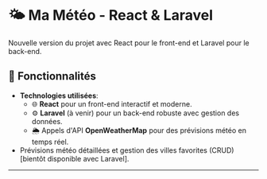 # 🌤️ Ma Météo - React & Laravel  
Nouvelle version du projet avec React pour le front-end et Laravel pour le back-end.  

## 🚀 Fonctionnalités  
- **Technologies utilisées**:  
  - 🌐 **React** pour un front-end interactif et moderne.  
  - ⚙️ **Laravel** (à venir) pour un back-end robuste avec gestion des données.  
  - 🌦️ Appels d'API **OpenWeatherMap** pour des prévisions météo en temps réel.  
- Prévisions météo détaillées et gestion des villes favorites (CRUD) [bientôt disponible avec Laravel].  

---
